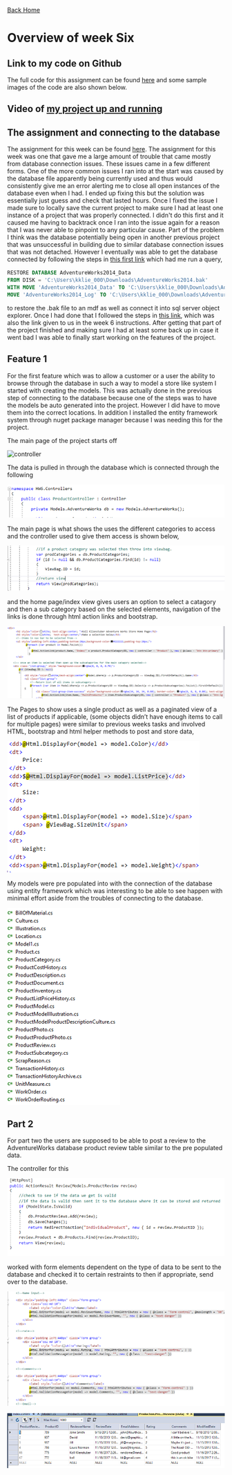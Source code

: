 
<a href="../../index.html" class="btn btn-primary btl-md" role="button">Back Home </a>

# Overview of week Six



## Link to my code on Github
The full code for this assignment can be found [here](https://github.com/kollklienstuber/460/tree/master/weeks/week_5) and some sample images of the code are also shown below.  


## Video of [my project up and running](https://www.youtube.com/watch?v=dzpZsnjT1TM&t=66s)

## The assignment and connecting to the database
The assignment for this week can be found [here](http://www.wou.edu/~morses/classes/cs46x/assignments/HW6.html). The assignment for this week was one that gave me a large amount of trouble that came mostly from database connection issues. These issues came in a few different forms. One of the more common issues I ran into at the start was caused by the database file apparently being currently used and thus would consistently give me an error alerting me to close all open instances of the database even when I had. 
I ended up fixing this but the solution was essentially just guess and check that lasted hours. Once I fixed the issue I made sure to locally save the current project to make sure I had at least one instance of a project that was properly connected. I didn't do this first and it caused me having to backtrack once I ran into the issue again for a reason that I was never able to pinpoint to any particular cause. Part of the problem I think was the database potentially being open in another previous project that was unsuccessful in building due to similar database connection issues that was not detached. However I eventually was able to get the database connected by following the steps in [this first link](https://msdn.microsoft.com/en-us/library/mt710790.aspx) which had me run a query,


```sql
RESTORE DATABASE AdventureWorks2014_Data  
FROM DISK = 'C:\Users\kklie_000\Downloads\AdventureWorks2014.bak'  
WITH MOVE 'AdventureWorks2014_Data' TO 'C:\Users\kklie_000\Downloads\AdventureWorks2014.mdf',  
MOVE 'AdventureWorks2014_Log' TO 'C:\Users\kklie_000\Downloads\AdventureWorks2014.ldf'

```



to restore the .bak file to an mdf as well as connect it into sql server object explorer. Once I had done that I followed the steps in [this link](https://msdn.microsoft.com/en-us/library/jj200620(v=vs.113).aspx), which was also the link given to us in the week 6 instructions. After getting that part of the project finished and making sure I had at least some back up in case it went bad I was able to finally start working on the features of the project.



## Feature 1
For the first feature which was to allow a customer or a user the ability to browse through the database in such a way to model a store like system I started with creating the models. This was actually done in the previous step of connecting to the database because one of the steps was to have the models be auto generated into the project. However I did have to move them into the correct locations. In addition I installed the entity framework system through nuget package manager because I was needing this for the project.

The main page of the project starts off 


![controller](pics/cont1.PNG "Controller 1 img")


The data is pulled in through the database which is connected through the following 

![connection](pics/connection.PNG "Connection")


The main page is what shows the uses the different categories to access and the controller used to give them access is shown below,

![controller](pics/controller.PNG "controller")



and the home page/index view gives users an option to select a catagory and then a sub category based on the selected elements, navigation of the links is done through html action links and bootstrap.

![index](pics/index.PNG "index")



The Pages to show uses a single product as well as a paginated view of a list of products if applicable, (some objects didn’t have enough items to call for multiple pages) were similar to previous weeks tasks and involved HTML, bootstrap and html helper methods to post and store data,

![data](pics/data.PNG "data")

My models were pre populated into with the connection of the database using entity framework which was interesting to be able to see happen with minimal effort aside from the troubles of connecting to the database.

![models](pics/models.PNG "models")




## Part 2

For part two the users are supposed to be able to post a review to the AdventureWorks database product review table similar to the pre populated data. 

The controller for this 

![review](pics/review.PNG "review")


worked with form elements dependent on the type of data to be sent to the database and checked it to certain restraints to then if appropriate, send over to the database. 

![forms](pics/forms.PNG "forms")


![database](pics/database.PNG "database")








